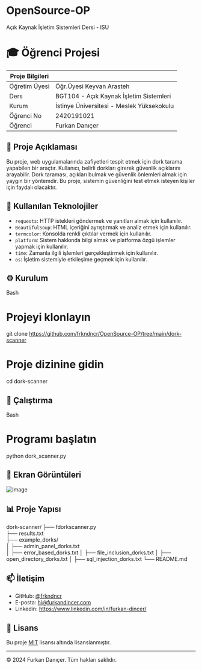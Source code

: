 # OpenSource-OP
Açık Kaynak İşletim Sistemleri Dersi - ISU

# 🎓 Öğrenci Projesi

| Proje Bilgileri |                                           |
|-----------------|-------------------------------------------|
| Öğretim Üyesi   | Öğr.Üyesi Keyvan Arasteh                 |
| Ders            | BGT104 - Açık Kaynak İşletim Sistemleri |
| Kurum           | İstinye Üniversitesi - Meslek Yüksekokulu |
| Öğrenci No      | 2420191021                               |
| Öğrenci         | Furkan Danıçer                           |

## 📝 Proje Açıklaması

Bu proje, web uygulamalarında zafiyetleri tespit etmek için dork tarama yapabilen bir araçtır. Kullanıcı, belirli dorkları girerek güvenlik açıklarını arayabilir. Dork taraması, açıkları bulmak ve güvenlik önlemleri almak için yaygın bir yöntemdir. Bu proje, sistemin güvenliğini test etmek isteyen kişiler için faydalı olacaktır.

## 🔧 Kullanılan Teknolojiler

- `requests`: HTTP istekleri göndermek ve yanıtları almak için kullanılır.
- `BeautifulSoup`: HTML içeriğini ayrıştırmak ve analiz etmek için kullanılır.
- `termcolor`: Konsolda renkli çıktılar vermek için kullanılır.
- `platform`: Sistem hakkında bilgi almak ve platforma özgü işlemler yapmak için kullanılır.
- `time`: Zamanla ilgili işlemleri gerçekleştirmek için kullanılır.
- `os`: İşletim sistemiyle etkileşime geçmek için kullanılır.

## ⚙️ Kurulum

Bash

# Projeyi klonlayın
git clone https://github.com/frkndncr/OpenSource-OP/tree/main/dork-scanner

# Proje dizinine gidin
cd dork-scanner

## 🚀 Çalıştırma

Bash

# Programı başlatın
python dork_scanner.py

## 📸 Ekran Görüntüleri
![image](https://github.com/user-attachments/assets/4ac36db6-5803-472c-b33d-0b5adc95af97)


## 📊 Proje Yapısı

dork-scanner/
├── fdorkscanner.py  
├── results.txt  
├── example_dorks/  
│   ├── admin_panel_dorks.txt  
│   ├── error_based_dorks.txt 
│   ├── file_inclusion_dorks.txt 
│   ├── open_directory_dorks.txt 
│   ├── sql_injection_dorks.txt 
└── README.md

## 📫 İletişim

- GitHub: [@frkndncr](https://github.com/frkndncr)
- E-posta: hi@furkandincer.com
- Linkedin: https://www.linkedin.com/in/furkan-dincer/

## 📝 Lisans

Bu proje [MIT](LICENSE) lisansı altında lisanslanmıştır.

---
© 2024 Furkan Danıçer. Tüm hakları saklıdır.
